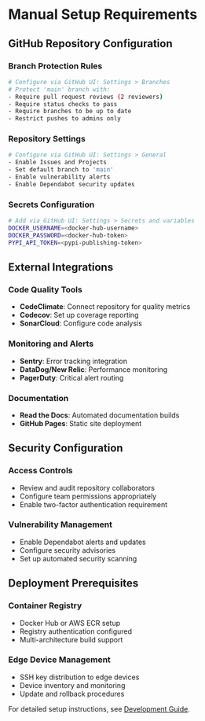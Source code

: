 # Manual Setup Requirements

## GitHub Repository Configuration

### Branch Protection Rules
```bash
# Configure via GitHub UI: Settings > Branches
# Protect 'main' branch with:
- Require pull request reviews (2 reviewers)
- Require status checks to pass
- Require branches to be up to date
- Restrict pushes to admins only
```

### Repository Settings
```bash
# Configure via GitHub UI: Settings > General
- Enable Issues and Projects
- Set default branch to 'main'
- Enable vulnerability alerts
- Enable Dependabot security updates
```

### Secrets Configuration
```bash
# Add via GitHub UI: Settings > Secrets and variables
DOCKER_USERNAME=<docker-hub-username>
DOCKER_PASSWORD=<docker-hub-token>
PYPI_API_TOKEN=<pypi-publishing-token>
```

## External Integrations

### Code Quality Tools
- **CodeClimate**: Connect repository for quality metrics
- **Codecov**: Set up coverage reporting
- **SonarCloud**: Configure code analysis

### Monitoring and Alerts
- **Sentry**: Error tracking integration
- **DataDog/New Relic**: Performance monitoring
- **PagerDuty**: Critical alert routing

### Documentation
- **Read the Docs**: Automated documentation builds
- **GitHub Pages**: Static site deployment

## Security Configuration

### Access Controls
- Review and audit repository collaborators
- Configure team permissions appropriately
- Enable two-factor authentication requirement

### Vulnerability Management
- Enable Dependabot alerts and updates
- Configure security advisories
- Set up automated security scanning

## Deployment Prerequisites

### Container Registry
- Docker Hub or AWS ECR setup
- Registry authentication configured
- Multi-architecture build support

### Edge Device Management
- SSH key distribution to edge devices
- Device inventory and monitoring
- Update and rollback procedures

For detailed setup instructions, see [Development Guide](DEVELOPMENT.md).